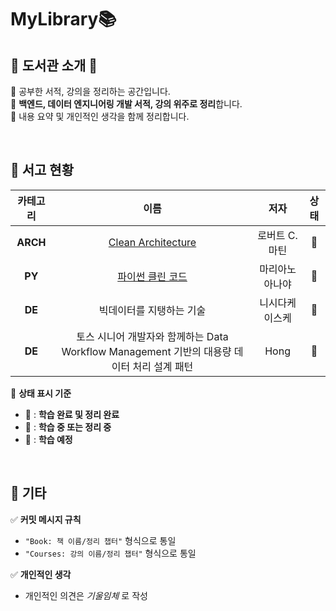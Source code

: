 # MyLibrary📚  

## 📘 도서관 소개 📖  
📌 공부한 서적, 강의을 정리하는 공간입니다.  
📌 **백엔드, 데이터 엔지니어링 개발 서적, 강의 위주로 정리**합니다.  
📌 내용 요약 및 개인적인 생각을 함께 정리합니다.  

<br>  

## 📗 서고 현황  

|  카테고리  |     이름     |   저자   |  상태  |
|:------:|:----------:|:------:|:---:|
| **ARCH** | [Clean Architecture](https://github.com/hhee4455/MyLibrary/tree/main/Clean%20Architecture-%EB%A1%9C%EB%B2%84%ED%8A%B8.C%20%EB%A7%88%ED%8B%B4) | 로버트 C. 마틴 | 📙 |
| **PY** | [파이썬 클린 코드](https://github.com/hhee4455/MyLibrary/tree/main/%ED%8C%8C%EC%9D%B4%EC%8D%AC%20%ED%81%B4%EB%A6%B0%20%EC%BD%94%EB%93%9C-%EB%A7%88%EB%A6%AC%EC%95%84%EB%85%B8%20%EC%95%84%EB%82%98%EC%95%BC) | 마리아노 아나야 | 📙 |  
| **DE** | 빅데이터를 지탱하는 기술 | 니시다케이스케 | 📕 |
| **DE** | 토스 시니어 개발자와 함께하는 Data Workflow Management 기반의 대용량 데이터 처리 설계 패턴 | Hong | 📙 |

📌 **상태 표시 기준**  
- 📗 : **학습 완료 및 정리 완료**  
- 📙 : **학습 중 또는 정리 중**  
- 📕 : **학습 예정**  

<br>  

## 📕 기타  

✅ **커밋 메시지 규칙**  
- `"Book: 책 이름/정리 챕터"` 형식으로 통일
- `"Courses: 강의 이름/정리 챕터"` 형식으로 통일

✅ **개인적인 생각**  
- 개인적인 의견은 *기울임체* 로 작성  

